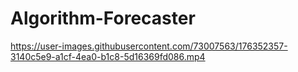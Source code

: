 # Algorithm-Forecaster

https://user-images.githubusercontent.com/73007563/176352357-3140c5e9-a1cf-4ea0-b1c8-5d16369fd086.mp4

